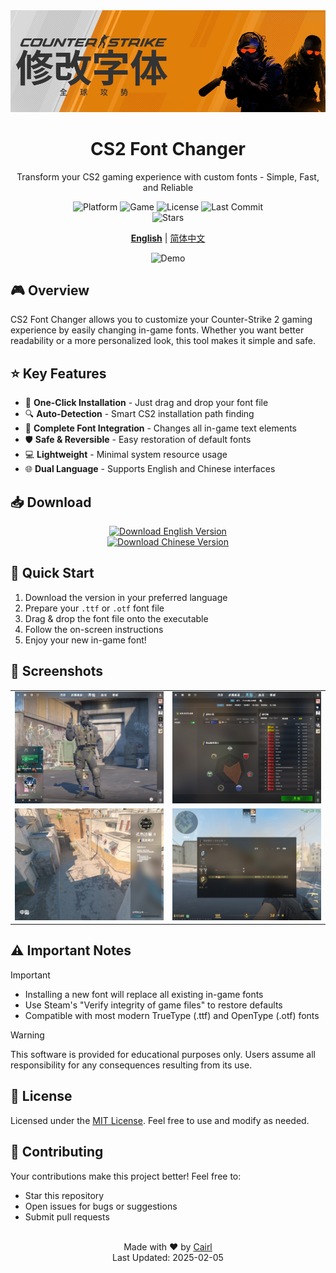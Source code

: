 <div align="center">
    <img src="/pic/banner.png" width="800" alt="CS2 Font Changer Banner">
    <h1>CS2 Font Changer</h1>
    <p>Transform your CS2 gaming experience with custom fonts - Simple, Fast, and Reliable</p>
    <p align="center">
        <img src="https://img.shields.io/badge/Platform-Windows-blue?style=flat-square&logo=windows" alt="Platform">
        <img src="https://img.shields.io/badge/Game-Counter--Strike%202-yellow?style=flat-square&logo=steam" alt="Game">
        <img src="https://img.shields.io/github/license/Cairl/CS2-Font-Changer?style=flat-square" alt="License">
        <img src="https://img.shields.io/github/last-commit/Cairl/CS2-Font-Changer?style=flat-square" alt="Last Commit">
        <br/>
        <img src="https://img.shields.io/github/stars/Cairl/CS2-Font-Changer?style=social" alt="Stars">
    </p>
    <p>
        <a href="/README.md"><strong>English</strong></a> | 
        <a href="/README-zh.md">简体中文</a>
    </p>
    <img src="/pic/demo.gif" alt="Demo" width="600">
</div>

## 🎮 Overview

CS2 Font Changer allows you to customize your Counter-Strike 2 gaming experience by easily changing in-game fonts. Whether you want better readability or a more personalized look, this tool makes it simple and safe.

## ⭐ Key Features

- 🎯 **One-Click Installation** - Just drag and drop your font file
- 🔍 **Auto-Detection** - Smart CS2 installation path finding
- 🎨 **Complete Font Integration** - Changes all in-game text elements
- 🛡️ **Safe & Reversible** - Easy restoration of default fonts
- 💻 **Lightweight** - Minimal system resource usage
- 🌐 **Dual Language** - Supports English and Chinese interfaces

## 📥 Download

<p align="center">
    <a href="https://github.com/Cairl/CS2-Font-Changer/releases/latest/download/en_US.exe">
        <img src="https://img.shields.io/badge/Download-English%20Version-blue?style=for-the-badge&logo=windows" alt="Download English Version">
    </a>
    <br/>
    <a href="https://github.com/Cairl/CS2-Font-Changer/releases/latest/download/zh_CN.exe">
        <img src="https://img.shields.io/badge/Download-Chinese%20Version-red?style=for-the-badge&logo=windows" alt="Download Chinese Version">
    </a>
</p>

## 🚀 Quick Start

1. Download the version in your preferred language
2. Prepare your `.ttf` or `.otf` font file
3. Drag & drop the font file onto the executable
4. Follow the on-screen instructions
5. Enjoy your new in-game font!

## 📸 Screenshots

<table>
  <tr>
    <td><img src="/pic/startpage.png" alt="Start Page"></td>
    <td><img src="/pic/ranking.png" alt="Ranking Page"></td>
  </tr>
  <tr>
    <td><img src="/pic/loading.png" alt="Loading Screen"></td>
    <td><img src="/pic/ingame.png" alt="In-game Screen"></td>
  </tr>
</table>

## ⚠️ Important Notes

> [!IMPORTANT]
> - Installing a new font will replace all existing in-game fonts
> - Use Steam's "Verify integrity of game files" to restore defaults
> - Compatible with most modern TrueType (.ttf) and OpenType (.otf) fonts

> [!WARNING]
> This software is provided for educational purposes only. Users assume all responsibility for any consequences resulting from its use.

## 📝 License

Licensed under the [MIT License](LICENSE). Feel free to use and modify as needed.

## 🤝 Contributing

Your contributions make this project better! Feel free to:
- Star this repository
- Open issues for bugs or suggestions
- Submit pull requests

<div align="center">
    <br/>
    Made with ❤️ by <a href="https://github.com/Cairl">Cairl</a>
    <br/>
    Last Updated: 2025-02-05
</div>
